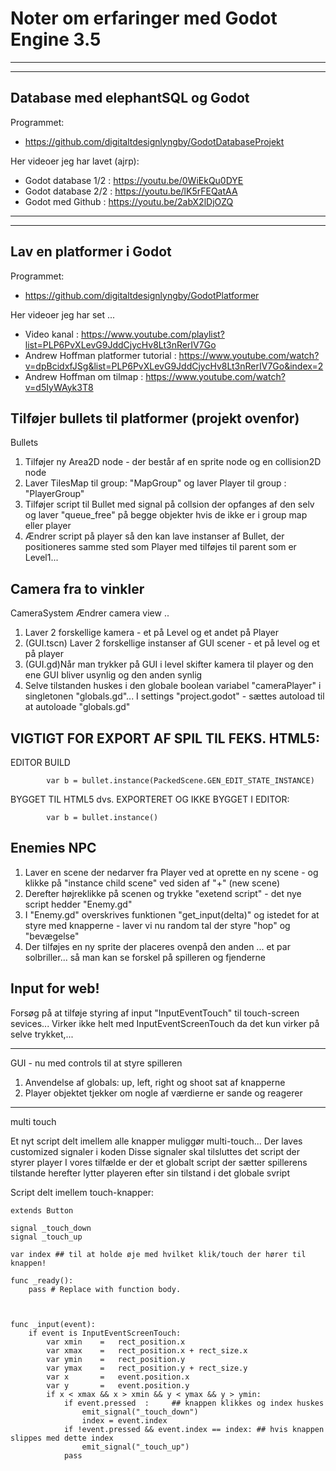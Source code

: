 # Noter om erfaringer med Godot Engine 3.5

-----------------------------------------------------------------------------------------------------------------------------
-----------------------------------------------------------------------------------------------------------------------------


## Database med elephantSQL og Godot 

Programmet:
- https://github.com/digitaltdesignlyngby/GodotDatabaseProjekt  

Her videoer jeg har lavet (ajrp):
- Godot database 1/2 : https://youtu.be/0WiEkQu0DYE 
- Godot database 2/2 : https://youtu.be/lK5rFEQatAA
- Godot med Github : https://youtu.be/2abX2lDjOZQ

-----------------------------------------------------------------------------------------------------------------------------
-----------------------------------------------------------------------------------------------------------------------------


## Lav en platformer i Godot

Programmet:
- https://github.com/digitaltdesignlyngby/GodotPlatformer

Her videoer jeg har set ...
- Video kanal : https://www.youtube.com/playlist?list=PLP6PvXLevG9JddCjycHv8Lt3nRerIV7Go
- Andrew Hoffman platformer tutorial : https://www.youtube.com/watch?v=dpBcidxfJSg&list=PLP6PvXLevG9JddCjycHv8Lt3nRerIV7Go&index=2
- Andrew Hoffman om tilmap : https://www.youtube.com/watch?v=d5IyWAyk3T8


## Tilføjer bullets til platformer (projekt ovenfor)
Bullets
1. Tilføjer ny Area2D node - der består af en sprite node og en collision2D node
2. Laver TilesMap til group: "MapGroup" og laver Player til group : "PlayerGroup"
3. Tilføjer script til Bullet med signal på collsion der opfanges af den selv og laver "queue_free" på begge objekter hvis de ikke er i group map eller player
4. Ændrer script på player så den kan lave instanser af Bullet, der positioneres samme sted som Player med tilføjes til parent som er Level1...

## Camera fra to vinkler

CameraSystem
Ændrer camera view ..
1. Laver 2 forskellige kamera - et på Level og et andet på Player
2. (GUI.tscn) Laver 2 forskellige instanser af GUI scener - et på level og et på player
3. (GUI.gd)Når man trykker på GUI i level skifter kamera til player og den ene GUI bliver usynlig og den anden synlig
4. Selve tilstanden huskes i den globale boolean variabel "cameraPlayer" i singletonen "globals.gd"...
I settings "project.godot" - sættes autoload til at autoloade "globals.gd"


## VIGTIGT FOR EXPORT AF SPIL TIL FEKS. HTML5:

EDITOR BUILD
```
		var b = bullet.instance(PackedScene.GEN_EDIT_STATE_INSTANCE)
```

BYGGET TIL HTML5 dvs. EXPORTERET OG IKKE BYGGET I EDITOR:
```
		var b = bullet.instance()
```

## Enemies NPC
1. Laver en scene der nedarver fra Player ved at oprette en ny scene - og klikke på "instance child scene" ved siden af "+" (new scene)
2. Derefter højreklikke på scenen og trykke "exetend script" - det nye script hedder "Enemy.gd"
3. I "Enemy.gd" overskrives funktionen "get_input(delta)" og istedet for at styre med knapperne - laver vi nu random tal der styre "hop" og "bevægelse"
4. Der tilføjes en ny sprite der placeres ovenpå den anden ... et par solbriller... så man kan se forskel på spilleren og fjenderne

## Input for web!
Forsøg på at tilføje styring af input "InputEventTouch" til touch-screen sevices...
Virker ikke helt med InputEventScreenTouch da det kun virker på selve trykket,...

-----------------------------------------------------------------------------------------------------------------------------

GUI - nu med controls til at styre spilleren
1. Anvendelse af globals: up, left, right og shoot sat af knapperne
2. Player objektet tjekker om nogle af værdierne er sande og reagerer


-----------------------------------------------------------------------------------------------------------------------------

multi touch 

Et nyt script delt imellem alle knapper muliggør multi-touch...
Der laves customized signaler i koden
Disse signaler skal tilsluttes det script der styrer player
I vores tilfælde er der et globalt script der sætter spillerens tilstande
herefter lytter playeren efter sin tilstand i det globale svript

Script delt imellem touch-knapper:
```
extends Button

signal _touch_down
signal _touch_up

var index ## til at holde øje med hvilket klik/touch der hører til knappen!

func _ready():
	pass # Replace with function body.



func _input(event):
	if event is InputEventScreenTouch:
		var xmin	=	rect_position.x
		var xmax	=	rect_position.x + rect_size.x
		var ymin	=	rect_position.y
		var ymax	=	rect_position.y + rect_size.y
		var x		=	event.position.x
		var y		=	event.position.y
		if x < xmax && x > xmin && y < ymax && y > ymin:
			if event.pressed  : 	## knappen klikkes og index huskes
				emit_signal("_touch_down")
				index = event.index
			if !event.pressed && event.index == index: ## hvis knappen slippes med dette index
				emit_signal("_touch_up")
			pass

```

